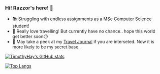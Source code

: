 ### Hi! Razzor's here! 🍃

<!--
**Timothyhay/Timothyhay** is a ✨ _special_ ✨ repository because its `README.md` (this file) appears on your GitHub profile.

Here are some ideas to get you started:

- 🔭 I’m currently working on ...
- 🌱 I’m currently learning ...
- 👯 I’m looking to collaborate on ...
- 🤔 I’m looking for help with ...
- 💬 Ask me about ...
- 📫 How to reach me: ...
- 😄 Pronouns: ...
- ⚡ Fun fact: ...
-->

- 📚 Struggling with endless assignments as a MSc Computer Science student!
- 🎡 Really love travelling! But currently have no chance.. hope this world get better soon😶
- 📘 May take a peek at my [Travel Journal](https://world.tangerinesoda.fun/) if you are interseted. Now it is more likely to be my secret base.

[![TimothyHay's GitHub stats](https://github-readme-stats.vercel.app/api?username=timothyhay&show_icons=true&count_private=true&theme=tokyonight)](https://github.com/timothyhay)

[![Top Langs](https://github-readme-stats.vercel.app/api/top-langs/?username=timothyhay&layout=compact&theme=tokyonight)](https://github.com/timothyhay)